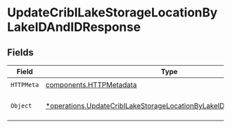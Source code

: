 # UpdateCriblLakeStorageLocationByLakeIDAndIDResponse


## Fields

| Field                                                                                                                                                     | Type                                                                                                                                                      | Required                                                                                                                                                  | Description                                                                                                                                               |
| --------------------------------------------------------------------------------------------------------------------------------------------------------- | --------------------------------------------------------------------------------------------------------------------------------------------------------- | --------------------------------------------------------------------------------------------------------------------------------------------------------- | --------------------------------------------------------------------------------------------------------------------------------------------------------- |
| `HTTPMeta`                                                                                                                                                | [components.HTTPMetadata](../../models/components/httpmetadata.md)                                                                                        | :heavy_check_mark:                                                                                                                                        | N/A                                                                                                                                                       |
| `Object`                                                                                                                                                  | [*operations.UpdateCriblLakeStorageLocationByLakeIDAndIDResponseBody](../../models/operations/updatecribllakestoragelocationbylakeidandidresponsebody.md) | :heavy_minus_sign:                                                                                                                                        | a list of CriblLakeStorageLocation objects                                                                                                                |